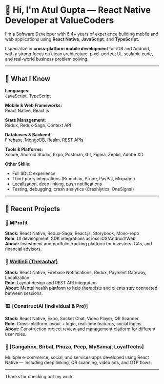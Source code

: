 # 👋 Hi, I'm Atul Gupta — React Native Developer at ValueCoders

I'm a Software Developer with 6.4+ years of experience building mobile and web applications using **React Native**, **JavaScript**, and **TypeScript**.

I specialize in **cross-platform mobile development** for iOS and Android, with a strong focus on clean architecture, pixel-perfect UI, scalable code, and real-world business problem solving.

---

## 🧠 What I Know

**Languages:**  
JavaScript, TypeScript

**Mobile & Web Frameworks:**  
React Native, React.js

**State Management:**  
Redux, Redux-Saga, Context API

**Databases & Backend:**  
Firebase, MongoDB, Realm, REST APIs

**Tools & Platforms:**  
Xcode, Android Studio, Expo, Postman, Git, Figma, Zeplin, Adobe XD

**Other Skills:**  
- Full SDLC experience
- Third-party integrations (Branch.io, Stripe, PayPal, Mixpanel)
- Localization, deep linking, push notifications
- Testing, debugging, crash analytics (Crashlytics, OneSignal)

---

## 🚀 Recent Projects

### 🏦 [MProfit](https://www.mprofit.in/)
**Stack:** React Native, Redux-Saga, React.js, Storybook, Mono-repo  
**Role:** UI development, SDK integrations across iOS/Android/Web  
**About:** Investment and portfolio tracking platform for investors, CAs, and financial advisors.

### 💬 [Wellin5 (Therachat)](https://www.therachat.io/)
**Stack:** React Native, Firebase Notifications, Redux, Payment Gateway, Localization  
**Role:** Layout design and REST API integration  
**About:** Mental health platform to help therapists and clients stay connected between sessions.

### 🏗️ [ConstructAI (Individual & Pro)]
**Stack:** React Native, Expo, Socket Chat, Video Player, QR Scanner  
**Role:** Cross-platform layout + logic, real-time features, social logins  
**About:** Construction project review and management platform for different user roles.

### 🛒 [Gangabox, Birbal, Phuza, Peep, MySamaj, LoyalTechs]  
Multiple e-commerce, social, and services apps developed using React Native — including deep linking, QR scanning, video ads, and OTP flows.

---

Thanks for checking out my work.
<!---
atul-vinove/atul-vinove is a ✨ special ✨ repository because its `README.md` (this file) appears on your GitHub profile.
You can click the Preview link to take a look at your changes.
--->
